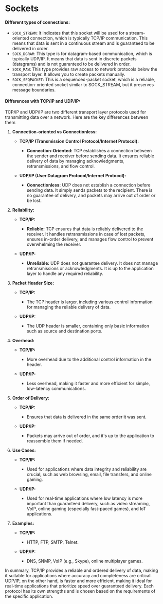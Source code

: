 # Sockets

#### Different types of connections:

- `SOCK_STREAM`: It indicates that this socket will be used for a stream-oriented connection, which is typically TCP/IP communication. This means that data is sent in a continuous stream and is guaranteed to be delivered in order.
- `SOCK_DGRAM`: This type is for datagram-based communication, which is typically UDP/IP. It means that data is sent in discrete packets (datagrams) and is not guaranteed to be delivered in order.
- `SOCK_RAW`: This type provides raw access to network protocols below the transport layer. It allows you to create packets manually.
- `SOCK_SEQPACKET`: This is a sequenced-packet socket, which is a reliable, connection-oriented socket similar to SOCK_STREAM, but it preserves message boundaries.

#### Differences with TCP/IP and UDP/IP:
TCP/IP and UDP/IP are two different transport layer protocols used for transmitting data over a network. Here are the key differences between them:

1. **Connection-oriented vs Connectionless:**

   - **TCP/IP (Transmission Control Protocol/Internet Protocol):**
     - **Connection-Oriented:** TCP establishes a connection between the sender and receiver before sending data. It ensures reliable delivery of data by managing acknowledgments, retransmissions, and flow control.

   - **UDP/IP (User Datagram Protocol/Internet Protocol):**
     - **Connectionless:** UDP does not establish a connection before sending data. It simply sends packets to the recipient. There is no guarantee of delivery, and packets may arrive out of order or be lost.

2. **Reliability:**

   - **TCP/IP:**
     - **Reliable:** TCP ensures that data is reliably delivered to the receiver. It handles retransmissions in case of lost packets, ensures in-order delivery, and manages flow control to prevent overwhelming the receiver.

   - **UDP/IP:**
     - **Unreliable:** UDP does not guarantee delivery. It does not manage retransmissions or acknowledgments. It is up to the application layer to handle any required reliability.

3. **Packet Header Size:**

   - **TCP/IP:**
     - The TCP header is larger, including various control information for managing the reliable delivery of data.

   - **UDP/IP:**
     - The UDP header is smaller, containing only basic information such as source and destination ports.

4. **Overhead:**

   - **TCP/IP:**
     - More overhead due to the additional control information in the header.

   - **UDP/IP:**
     - Less overhead, making it faster and more efficient for simple, low-latency communications.

5. **Order of Delivery:**

   - **TCP/IP:**
     - Ensures that data is delivered in the same order it was sent.

   - **UDP/IP:**
     - Packets may arrive out of order, and it's up to the application to reassemble them if needed.

6. **Use Cases:**

   - **TCP/IP:**
     - Used for applications where data integrity and reliability are crucial, such as web browsing, email, file transfers, and online gaming.

   - **UDP/IP:**
     - Used for real-time applications where low latency is more important than guaranteed delivery, such as video streaming, VoIP, online gaming (especially fast-paced games), and IoT applications.

7. **Examples:**

   - **TCP/IP:**
     - HTTP, FTP, SMTP, Telnet.

   - **UDP/IP:**
     - DNS, SNMP, VoIP (e.g., Skype), online multiplayer games.

In summary, TCP/IP provides a reliable and ordered delivery of data, making it suitable for applications where accuracy and completeness are critical. UDP/IP, on the other hand, is faster and more efficient, making it ideal for real-time applications that prioritize speed over guaranteed delivery. Each protocol has its own strengths and is chosen based on the requirements of the specific application.